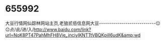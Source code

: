 # 655992
大豆行情网仙踪林网站主页,老狼贰佰信息网大豆----------------------------😐😐点/此/进/入/http://www.baidu.com/link?url=NoK8PT47PahMhFH8Vie_jnciyIKNTTtVBQKpill6udK&amp;wd
